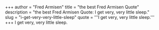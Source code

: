 +++
author = "Fred Armisen"
title = "the best Fred Armisen Quote"
description = "the best Fred Armisen Quote: I get very, very little sleep."
slug = "i-get-very-very-little-sleep"
quote = '''I get very, very little sleep.'''
+++
I get very, very little sleep.
